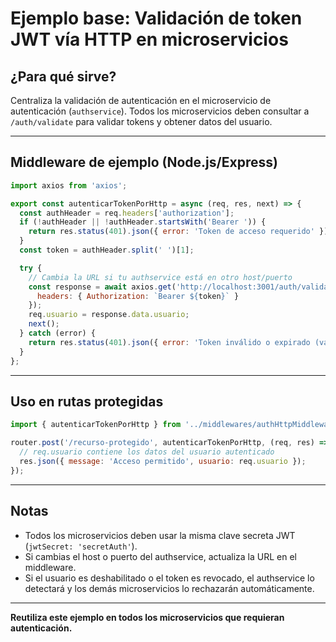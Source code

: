 # Ejemplo base: Validación de token JWT vía HTTP en microservicios

## ¿Para qué sirve?
Centraliza la validación de autenticación en el microservicio de autenticación (`authservice`). Todos los microservicios deben consultar a `/auth/validate` para validar tokens y obtener datos del usuario.

---

## Middleware de ejemplo (Node.js/Express)

```js
import axios from 'axios';

export const autenticarTokenPorHttp = async (req, res, next) => {
  const authHeader = req.headers['authorization'];
  if (!authHeader || !authHeader.startsWith('Bearer ')) {
    return res.status(401).json({ error: 'Token de acceso requerido' });
  }
  const token = authHeader.split(' ')[1];

  try {
    // Cambia la URL si tu authservice está en otro host/puerto
    const response = await axios.get('http://localhost:3001/auth/validate', {
      headers: { Authorization: `Bearer ${token}` }
    });
    req.usuario = response.data.usuario;
    next();
  } catch (error) {
    return res.status(401).json({ error: 'Token inválido o expirado (validado por authservice)' });
  }
};
```

---

## Uso en rutas protegidas

```js
import { autenticarTokenPorHttp } from '../middlewares/authHttpMiddleware.js';

router.post('/recurso-protegido', autenticarTokenPorHttp, (req, res) => {
  // req.usuario contiene los datos del usuario autenticado
  res.json({ message: 'Acceso permitido', usuario: req.usuario });
});
```

---

## Notas
- Todos los microservicios deben usar la misma clave secreta JWT (`jwtSecret: 'secretAuth'`).
- Si cambias el host o puerto del authservice, actualiza la URL en el middleware.
- Si el usuario es deshabilitado o el token es revocado, el authservice lo detectará y los demás microservicios lo rechazarán automáticamente.

---

**Reutiliza este ejemplo en todos los microservicios que requieran autenticación.** 